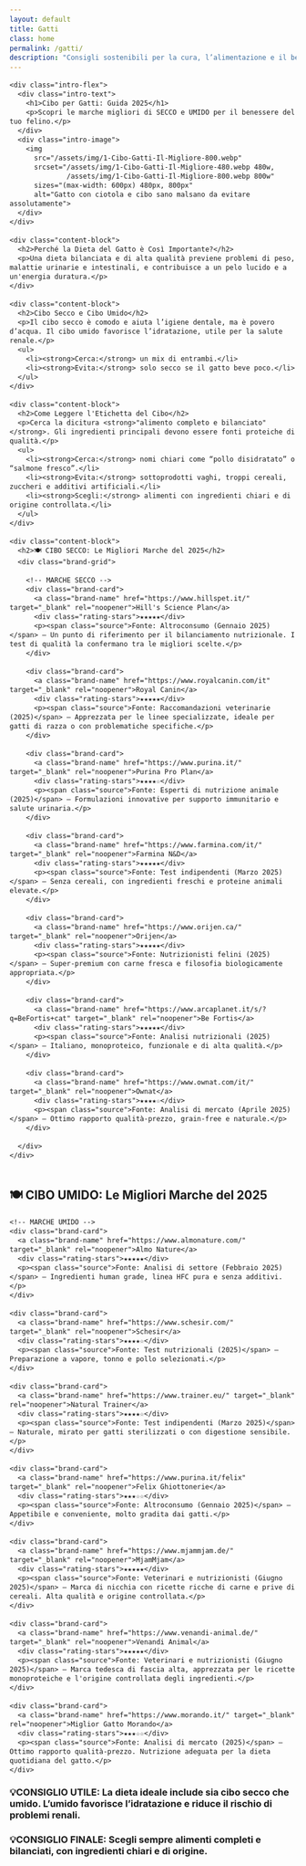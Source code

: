 ```yaml
---
layout: default
title: Gatti
class: home
permalink: /gatti/
description: "Consigli sostenibili per la cura, l’alimentazione e il benessere dei gatti"
---
```


<div class="post-container">
  <div class="page-cibo-gatti">

    <div class="intro-flex">
      <div class="intro-text">
        <h1>Cibo per Gatti: Guida 2025</h1>
        <p>Scopri le marche migliori di SECCO e UMIDO per il benessere del tuo felino.</p>
      </div>
      <div class="intro-image">
        <img 
          src="/assets/img/1-Cibo-Gatti-Il-Migliore-800.webp"
          srcset="/assets/img/1-Cibo-Gatti-Il-Migliore-480.webp 480w,
                  /assets/img/1-Cibo-Gatti-Il-Migliore-800.webp 800w"
          sizes="(max-width: 600px) 480px, 800px"
          alt="Gatto con ciotola e cibo sano malsano da evitare assolutamente">
      </div>
    </div>

    <div class="content-block">
      <h2>Perché la Dieta del Gatto è Così Importante?</h2>
      <p>Una dieta bilanciata e di alta qualità previene problemi di peso, malattie urinarie e intestinali, e contribuisce a un pelo lucido e a un'energia duratura.</p>
    </div>

    <div class="content-block">
      <h2>Cibo Secco e Cibo Umido</h2>
      <p>Il cibo secco è comodo e aiuta l’igiene dentale, ma è povero d’acqua. Il cibo umido favorisce l’idratazione, utile per la salute renale.</p>
      <ul>
        <li><strong>Cerca:</strong> un mix di entrambi.</li>
        <li><strong>Evita:</strong> solo secco se il gatto beve poco.</li>
      </ul>
    </div>

    <div class="content-block">
      <h2>Come Leggere l'Etichetta del Cibo</h2>
      <p>Cerca la dicitura <strong>"alimento completo e bilanciato"</strong>. Gli ingredienti principali devono essere fonti proteiche di qualità.</p>
      <ul>
        <li><strong>Cerca:</strong> nomi chiari come “pollo disidratato” o “salmone fresco”.</li>
        <li><strong>Evita:</strong> sottoprodotti vaghi, troppi cereali, zuccheri e additivi artificiali.</li>
        <li><strong>Scegli:</strong> alimenti con ingredienti chiari e di origine controllata.</li>
      </ul>
    </div>

    <div class="content-block">
      <h2>🍽️ CIBO SECCO: Le Migliori Marche del 2025</h2>
      <div class="brand-grid">

        <!-- MARCHE SECCO -->
        <div class="brand-card">
          <a class="brand-name" href="https://www.hillspet.it/" target="_blank" rel="noopener">Hill's Science Plan</a>
          <div class="rating-stars">★★★★★</div>
          <p><span class="source">Fonte: Altroconsumo (Gennaio 2025)</span> — Un punto di riferimento per il bilanciamento nutrizionale. I test di qualità la confermano tra le migliori scelte.</p>
        </div>

        <div class="brand-card">
          <a class="brand-name" href="https://www.royalcanin.com/it" target="_blank" rel="noopener">Royal Canin</a>
          <div class="rating-stars">★★★★★</div>
          <p><span class="source">Fonte: Raccomandazioni veterinarie (2025)</span> — Apprezzata per le linee specializzate, ideale per gatti di razza o con problematiche specifiche.</p>
        </div>

        <div class="brand-card">
          <a class="brand-name" href="https://www.purina.it/" target="_blank" rel="noopener">Purina Pro Plan</a>
          <div class="rating-stars">★★★★☆</div>
          <p><span class="source">Fonte: Esperti di nutrizione animale (2025)</span> — Formulazioni innovative per supporto immunitario e salute urinaria.</p>
        </div>

        <div class="brand-card">
          <a class="brand-name" href="https://www.farmina.com/it/" target="_blank" rel="noopener">Farmina N&D</a>
          <div class="rating-stars">★★★★★</div>
          <p><span class="source">Fonte: Test indipendenti (Marzo 2025)</span> — Senza cereali, con ingredienti freschi e proteine animali elevate.</p>
        </div>

        <div class="brand-card">
          <a class="brand-name" href="https://www.orijen.ca/" target="_blank" rel="noopener">Orijen</a>
          <div class="rating-stars">★★★★★</div>
          <p><span class="source">Fonte: Nutrizionisti felini (2025)</span> — Super-premium con carne fresca e filosofia biologicamente appropriata.</p>
        </div>

        <div class="brand-card">
          <a class="brand-name" href="https://www.arcaplanet.it/s/?q=BeFortis+cat" target="_blank" rel="noopener">Be Fortis</a>
          <div class="rating-stars">★★★★★</div>
          <p><span class="source">Fonte: Analisi nutrizionali (2025)</span> — Italiano, monoproteico, funzionale e di alta qualità.</p>
        </div>

        <div class="brand-card">
          <a class="brand-name" href="https://www.ownat.com/it/" target="_blank" rel="noopener">Ownat</a>
          <div class="rating-stars">★★★★☆</div>
          <p><span class="source">Fonte: Analisi di mercato (Aprile 2025)</span> — Ottimo rapporto qualità-prezzo, grain-free e naturale.</p>
        </div>

      </div>
    </div>

  <div class="content-block" style="margin-top: 3rem;">
  <h2 class="section-title-gradient">🍽️ CIBO UMIDO: Le Migliori Marche del 2025</h2>
  <div class="brand-grid">

    <!-- MARCHE UMIDO -->
    <div class="brand-card">
      <a class="brand-name" href="https://www.almonature.com/" target="_blank" rel="noopener">Almo Nature</a>
      <div class="rating-stars">★★★★★</div>
      <p><span class="source">Fonte: Analisi di settore (Febbraio 2025)</span> — Ingredienti human grade, linea HFC pura e senza additivi.</p>
    </div>

    <div class="brand-card">
      <a class="brand-name" href="https://www.schesir.com/" target="_blank" rel="noopener">Schesir</a>
      <div class="rating-stars">★★★★☆</div>
      <p><span class="source">Fonte: Test nutrizionali (2025)</span> — Preparazione a vapore, tonno e pollo selezionati.</p>
    </div>

    <div class="brand-card">
      <a class="brand-name" href="https://www.trainer.eu/" target="_blank" rel="noopener">Natural Trainer</a>
      <div class="rating-stars">★★★★☆</div>
      <p><span class="source">Fonte: Test indipendenti (Marzo 2025)</span> — Naturale, mirato per gatti sterilizzati o con digestione sensibile.</p>
    </div>

    <div class="brand-card">
      <a class="brand-name" href="https://www.purina.it/felix" target="_blank" rel="noopener">Felix Ghiottonerie</a>
      <div class="rating-stars">★★★☆☆</div>
      <p><span class="source">Fonte: Altroconsumo (Gennaio 2025)</span> — Appetibile e conveniente, molto gradita dai gatti.</p>
    </div>

    <div class="brand-card">
      <a class="brand-name" href="https://www.mjammjam.de/" target="_blank" rel="noopener">MjamMjam</a>
      <div class="rating-stars">★★★★★</div>
      <p><span class="source">Fonte: Veterinari e nutrizionisti (Giugno 2025)</span> — Marca di nicchia con ricette ricche di carne e prive di cereali. Alta qualità e origine controllata.</p>
    </div>

    <div class="brand-card">
      <a class="brand-name" href="https://www.venandi-animal.de/" target="_blank" rel="noopener">Venandi Animal</a>
      <div class="rating-stars">★★★★★</div>
      <p><span class="source">Fonte: Veterinari e nutrizionisti (Giugno 2025)</span> — Marca tedesca di fascia alta, apprezzata per le ricette monoproteiche e l'origine controllata degli ingredienti.</p>
    </div>

    <div class="brand-card">
      <a class="brand-name" href="https://www.morando.it/" target="_blank" rel="noopener">Miglior Gatto Morando</a>
      <div class="rating-stars">★★★☆☆</div>
      <p><span class="source">Fonte: Analisi di mercato (2025)</span> — Ottimo rapporto qualità-prezzo. Nutrizione adeguata per la dieta quotidiana del gatto.</p>
    </div>

  </div> <!-- chiusura brand-grid umido -->
</div> <!-- chiusura content-block umido -->

  <div class="content-block"> <h3 class="useful-tip">💡CONSIGLIO UTILE: La dieta ideale include sia cibo secco che umido. L’umido favorisce l’idratazione e riduce il rischio di problemi renali.</h3> </div> 
  
  <div class="content-block"> <h3 class="useful-tip">💡CONSIGLIO FINALE: Scegli sempre alimenti completi e bilanciati, con ingredienti chiari e di origine.</h3> </div>





